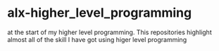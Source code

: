 # alx-higher_level_programming
at the start of my higher level programming. This repositories highlight almost all of the skill I have got using higer level programming
